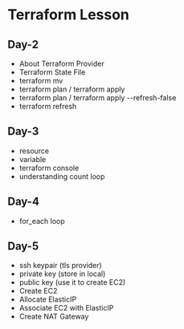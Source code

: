 # Terraform Lesson

## Day-2 
- About Terraform Provider
- Terraform State File
- terraform mv <source> <destination>
- terraform plan / terraform apply
- terraform plan / terraform apply --refresh-false
- terraform refresh

## Day-3
- resource
- variable
- terraform console
- understanding count loop

## Day-4
- for_each loop

## Day-5
- ssh keypair (tls provider)
- private key (store in local)
- public key (use it to create EC2)
- Create EC2
- Allocate ElasticIP
- Associate EC2 with ElasticIP
- Create NAT Gateway
  